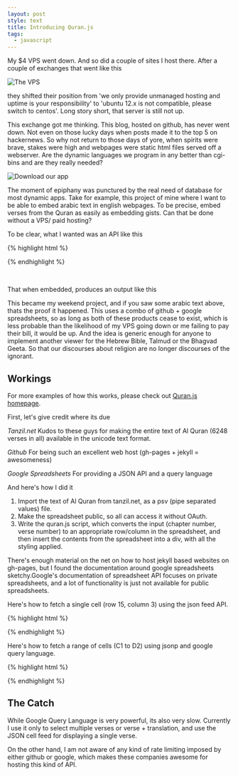 ```yaml
---
layout: post
style: text
title: Introducing Quran.js
tags: 
  - javascript
---
```


My $4 VPS went down. And so did a couple of sites I host there. After a couple of exchanges that went like this

![The VPS ](http://imgs.xkcd.com/comics/black_hat_support.png)

they shifted their position from 'we only provide unmanaged hosting and uptime is your responsibility' to 'ubuntu 12.x is not compatible, please switch to centos'. Long story short, that server is still not up.

This exchange got me thinking. This blog, hosted on github, has never went down. Not even on those lucky days when posts made it to the top 5 on hackernews. So why not return to those days of yore, when spirits were brave, stakes were high and webpages were static html files served off a webserver. Are the dynamic languages we program in any better than cgi-bins and are they really needed?

![Download our app ](http://imgs.xkcd.com/comics/app.png)

The moment of epiphany was punctured by the real need of database for most dynamic apps.  Take for example, this project of mine where I want to be able to embed arabic text in english webpages. To be precise, embed verses from the Quran as easily as embedding gists. Can that be done without a VPS/ paid hosting?

To be clear, what I wanted was an API like this

{% highlight html %}
<script chapter=15 verse=9 src="http://qzaidi.github.io/quran/js/quran.js">
</script>
{% endhighlight %}

<br/>

That when embedded, produces an output like this

<script chapter="15" verse="9" src="http://qzaidi.github.io/quran/js/quran.js">
</script>

This became my weekend project, and if you saw some arabic text above, thats the proof it happened. This uses a combo of github + google spreadsheets, so as long as both of these products cease to exist, which is less probable than the likelihood of my VPS going down or me failing to pay their bill, it would be up. And the idea is generic enough for anyone to implement another viewer for the Hebrew Bible, Talmud or the Bhagvad Geeta. So that our discourses about religion are no longer discourses of the ignorant.

<script chapter="31" verse="20" trans="#trans" src="http://qzaidi.github.io/quran/js/quran.js">
</script>
<blockquote id="trans">
</blockquote>

## Workings

For more examples of how this works, please check out [Quran.js homepage](http://qzaidi.github.io/quran/javascript). 

First, let's give credit where its due

*Tanzil.net*
Kudos to these guys for making the entire text of Al Quran (6248 verses in all) available in the unicode text format. 

*Github*
For being such an excellent web host (gh-pages + jekyll = awesomeness)

*Google Spreadsheets*
For providing a JSON API and a query language

And here's how I did it

1. Import the text of Al Quran from tanzil.net, as a psv (pipe separated values) file.
1. Make the spreadsheet public, so all can access it without OAuth.
1. Write the quran.js script, which converts the input (chapter number, verse number) to an appropriate row/column in the spreadsheet, and then insert 
the contents from the spreadsheet into a div, with all the styling applied.

There's enough material on the net on how to host jekyll based websites on gh-pages, but I found the documentation around google spreadsheets sketchy.Google's documentation of spreadsheet API focuses on private spreadsheets, and a lot of functionality is just not available for public spreadsheets.

Here's how to fetch a single cell (row 15, column 3) using the json feed API.

{% highlight html %}
<script src="docs.google.com/feeds/cells/<key>/od6/public/values/R15C3?alt=json-in-script&callback=<callbackfunc>">
</script>
{% endhighlight %}

Here's how to fetch a range of cells (C1 to D2) using jsonp and google query language. 

{% highlight html %}
<script src="docs.google.com/tq?key=<key>&range=C1D2&tqx=responseHandler:<callbackfunc>">
</script>
{% endhighlight %}

## The Catch
While Google Query Language is very powerful, its also very slow. Currently I use it only to select multiple verses or verse + translation, and use the JSON cell feed for displaying a single verse. 

On the other hand, I am not aware of any kind of rate limiting imposed by either github or google, which makes these companies awesome for hosting this kind of API.
